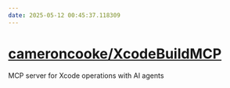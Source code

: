 ```yaml
---
date: 2025-05-12 00:45:37.118309
---
```


# [cameroncooke/XcodeBuildMCP](https://github.com/cameroncooke/XcodeBuildMCP)

MCP server for Xcode operations with AI agents
